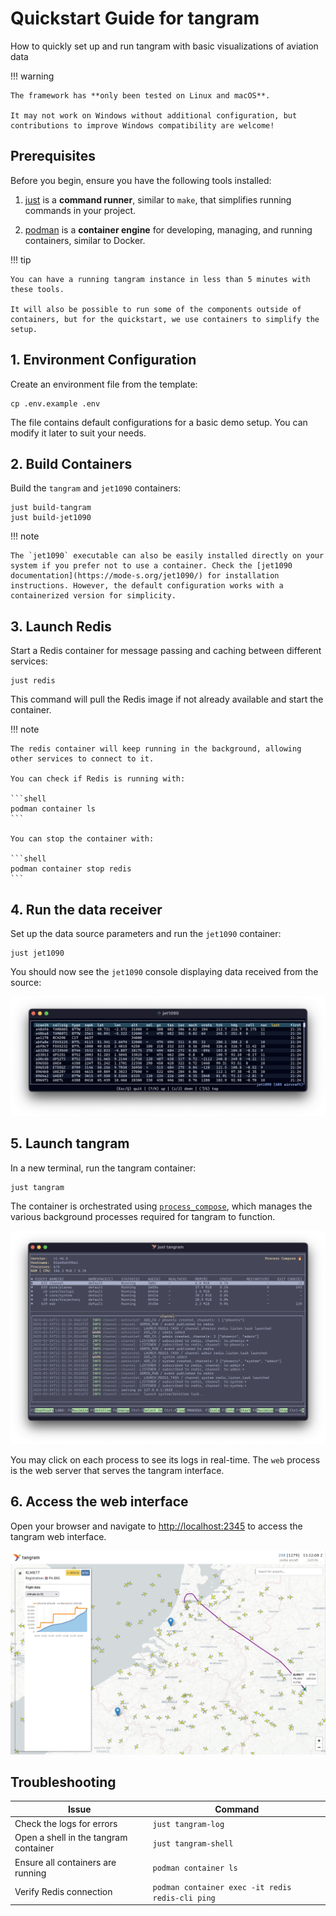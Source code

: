 # Quickstart Guide for tangram

<p class="subtitle">How to quickly set up and run tangram with basic visualizations of aviation data</p>

!!! warning

    The framework has **only been tested on Linux and macOS**.

    It may not work on Windows without additional configuration, but contributions to improve Windows compatibility are welcome!

## Prerequisites

Before you begin, ensure you have the following tools installed:

1. [just](https://github.com/casey/just) is a **command runner**, similar to `make`, that simplifies running commands in your project.

2. [podman](https://podman.io/) is a **container engine** for developing, managing, and running containers, similar to Docker.

!!! tip

    You can have a running tangram instance in less than 5 minutes with these tools.

    It will also be possible to run some of the components outside of containers, but for the quickstart, we use containers to simplify the setup.

## 1. Environment Configuration

Create an environment file from the template:

```shell
cp .env.example .env
```

The file contains default configurations for a basic demo setup. You can modify it later to suit your needs.

## 2. Build Containers

Build the `tangram` and `jet1090` containers:

```shell
just build-tangram
just build-jet1090
```

!!! note

    The `jet1090` executable can also be easily installed directly on your system if you prefer not to use a container. Check the [jet1090 documentation](https://mode-s.org/jet1090/) for installation instructions. However, the default configuration works with a containerized version for simplicity.

## 3. Launch Redis

Start a Redis container for message passing and caching between different services:

```shell
just redis
```

This command will pull the Redis image if not already available and start the container.

!!! note

    The redis container will keep running in the background, allowing other services to connect to it.

    You can check if Redis is running with:

    ```shell
    podman container ls
    ```

    You can stop the container with:

    ```shell
    podman container stop redis
    ```

## 4. Run the data receiver

Set up the data source parameters and run the `jet1090` container:

```shell
just jet1090
```

You should now see the `jet1090` console displaying data received from the source:

![jet1090 console](./screenshot/jet1090.png)

## 5. Launch tangram

In a new terminal, run the tangram container:

```shell
just tangram
```

The container is orchestrated using [`process_compose`](https://github.com/F1bonacc1/process-compose), which manages the various background processes required for tangram to function.

![process composer](./screenshot/process.png)

You may click on each process to see its logs in real-time. The `web` process is the web server that serves the tangram interface.

## 6. Access the web interface

Open your browser and navigate to <http://localhost:2345> to access the tangram web interface.

![web interface](./screenshot/tangram_screenshot_nl.png)

## Troubleshooting

| Issue                                 | Command                                          |
| ------------------------------------- | ------------------------------------------------ |
| Check the logs for errors             | `just tangram-log`                               |
| Open a shell in the tangram container | `just tangram-shell`                             |
| Ensure all containers are running     | `podman container ls`                            |
| Verify Redis connection               | `podman container exec -it redis redis-cli ping` |
